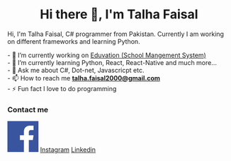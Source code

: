 <!-- ### Hi there 👋, I'am Talha Faisal -->
<!-- **talha442/talha442** is a ✨ _special_ ✨ repository because its `README.md` (this file) appears on your GitHub profile. -->

<h1 align="center">Hi there 👋, I'm Talha Faisal</h1>
<p>Hi, I'm Talha Faisal, C# programmer from Pakistan. Currently I am working on different frameworks and learning Python. </p>
<p>
- 🔭 I’m currently working on <a href="https://github.com/AashirKhan21/Eduvation-SMS-">Eduvation (School Mangement System)</a>
</br>
- 🌱 I’m currently learning Python, React, React-Native and much more...
</br>
- 💬 Ask me about C#, Dot-net, Javascricpt etc.
</br>
- 📫 How to reach me <strong><a href="mailto:talha.faisal2000@gmail.com">talha.faisal2000@gmail.com</a></strong>
</br>
- ⚡ Fun fact I love to do programming
</p>

<h3 align="left">Contact me</h3>
<p>
<img src="face.png" width="70px" height="70px" href="https://web.facebook.com/profile.php?id=100009426633452">
<a href="https://www.instagram.com/talha.faisal2000/?hl=en">Instagram</a>
<a href="https://www.instagram.com/talha.faisal2000/?hl=en">Linkedin</a>
</p>

